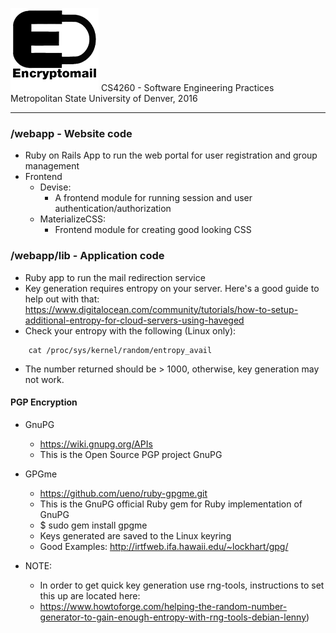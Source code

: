 ![logo](https://github.com/2016SoftwarePractices/Encryptomail/blob/master/webapp/public/EncryptologoSml.png)
CS4260 - Software Engineering Practices
Metropolitan State University of Denver, 2016

---

### /webapp - Website code
*   Ruby on Rails App to run the web portal for user registration and group management
* Frontend
    * Devise:  
        *  A frontend module for running session and user authentication/authorization
    * MaterializeCSS:  
        *  Frontend module for creating good looking CSS


### /webapp/lib - Application code
* Ruby app to run the mail redirection service
* Key generation requires entropy on your server. Here's a good guide to help out with that: https://www.digitalocean.com/community/tutorials/how-to-setup-additional-entropy-for-cloud-servers-using-haveged
* Check your entropy with the following (Linux only):
```
    cat /proc/sys/kernel/random/entropy_avail
```
* The number returned should be > 1000, otherwise, key generation may not work.

#### PGP Encryption
* GnuPG
    * https://wiki.gnupg.org/APIs
    * This is the Open Source PGP project GnuPG

* GPGme
    * https://github.com/ueno/ruby-gpgme.git
    * This is the GnuPG official Ruby gem for Ruby implementation of GnuPG
    * $ sudo gem install gpgme
    * Keys generated are saved to the Linux keyring
    * Good Examples: http://irtfweb.ifa.hawaii.edu/~lockhart/gpg/

* NOTE: 
    *  In order to get quick key generation use rng-tools, instructions to set this up are located here:         
    *  https://www.howtoforge.com/helping-the-random-number-generator-to-gain-enough-entropy-with-rng-tools-debian-lenny)
